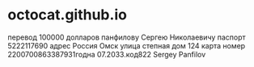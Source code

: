 # octocat.github.io
перевод 100000 долларов панфилову Сергею Николаевичу паспорт 5222117690 адрес Россия Омск улица степная дом 124 
карта номер 2200700863387931годна 07.2033.код822 Sergey Panfilov
